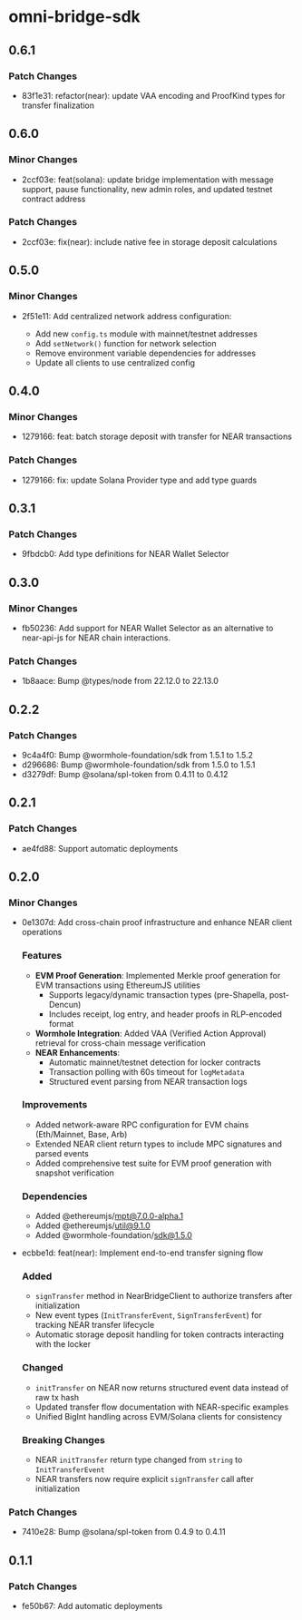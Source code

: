# omni-bridge-sdk

## 0.6.1

### Patch Changes

- 83f1e31: refactor(near): update VAA encoding and ProofKind types for transfer finalization

## 0.6.0

### Minor Changes

- 2ccf03e: feat(solana): update bridge implementation with message support, pause functionality, new admin roles, and updated testnet contract address

### Patch Changes

- 2ccf03e: fix(near): include native fee in storage deposit calculations

## 0.5.0

### Minor Changes

- 2f51e11: Add centralized network address configuration:

  - Add new `config.ts` module with mainnet/testnet addresses
  - Add `setNetwork()` function for network selection
  - Remove environment variable dependencies for addresses
  - Update all clients to use centralized config

## 0.4.0

### Minor Changes

- 1279166: feat: batch storage deposit with transfer for NEAR transactions

### Patch Changes

- 1279166: fix: update Solana Provider type and add type guards

## 0.3.1

### Patch Changes

- 9fbdcb0: Add type definitions for NEAR Wallet Selector

## 0.3.0

### Minor Changes

- fb50236: Add support for NEAR Wallet Selector as an alternative to near-api-js for NEAR chain interactions.

### Patch Changes

- 1b8aace: Bump @types/node from 22.12.0 to 22.13.0

## 0.2.2

### Patch Changes

- 9c4a4f0: Bump @wormhole-foundation/sdk from 1.5.1 to 1.5.2
- d296686: Bump @wormhole-foundation/sdk from 1.5.0 to 1.5.1
- d3279df: Bump @solana/spl-token from 0.4.11 to 0.4.12

## 0.2.1

### Patch Changes

- ae4fd88: Support automatic deployments

## 0.2.0

### Minor Changes

- 0e1307d: Add cross-chain proof infrastructure and enhance NEAR client operations

  ### Features

  - **EVM Proof Generation**: Implemented Merkle proof generation for EVM transactions using EthereumJS utilities
    - Supports legacy/dynamic transaction types (pre-Shapella, post-Dencun)
    - Includes receipt, log entry, and header proofs in RLP-encoded format
  - **Wormhole Integration**: Added VAA (Verified Action Approval) retrieval for cross-chain message verification
  - **NEAR Enhancements**:
    - Automatic mainnet/testnet detection for locker contracts
    - Transaction polling with 60s timeout for `logMetadata`
    - Structured event parsing from NEAR transaction logs

  ### Improvements

  - Added network-aware RPC configuration for EVM chains (Eth/Mainnet, Base, Arb)
  - Extended NEAR client return types to include MPC signatures and parsed events
  - Added comprehensive test suite for EVM proof generation with snapshot verification

  ### Dependencies

  - Added @ethereumjs/mpt@7.0.0-alpha.1
  - Added @ethereumjs/util@9.1.0
  - Added @wormhole-foundation/sdk@1.5.0

- ecbbe1d: feat(near): Implement end-to-end transfer signing flow

  ### Added

  - `signTransfer` method in NearBridgeClient to authorize transfers after initialization
  - New event types (`InitTransferEvent`, `SignTransferEvent`) for tracking NEAR transfer lifecycle
  - Automatic storage deposit handling for token contracts interacting with the locker

  ### Changed

  - `initTransfer` on NEAR now returns structured event data instead of raw tx hash
  - Updated transfer flow documentation with NEAR-specific examples
  - Unified BigInt handling across EVM/Solana clients for consistency

  ### Breaking Changes

  - NEAR `initTransfer` return type changed from `string` to `InitTransferEvent`
  - NEAR transfers now require explicit `signTransfer` call after initialization

### Patch Changes

- 7410e28: Bump @solana/spl-token from 0.4.9 to 0.4.11

## 0.1.1

### Patch Changes

- fe50b67: Add automatic deployments

